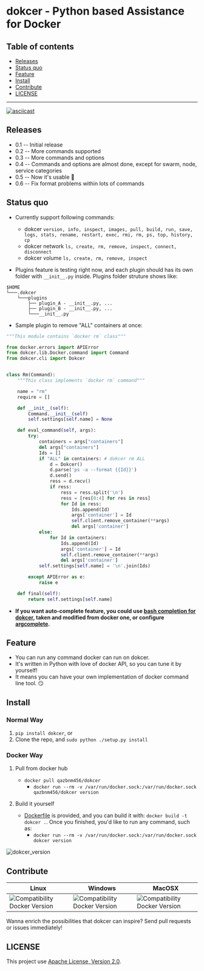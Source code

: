 # dokcer - Python based Assistance for Docker

## **Table of contents**

* [Releases](#releases)
* [Status quo](#status)
* [Feature](#feature)
* [Install](#install)
* [Contribute](#contribute)
* [LICENSE](#license)

---------------------------------------

[![asciicast](https://asciinema.org/a/98062.png)](https://asciinema.org/a/98062?autoplay=1)

<a name="releases"></a>
## Releases

- 0.1 -- Initial release
- 0.2 -- More commands supported
- 0.3 -- More commands and options
- 0.4 -- Commands and options are almost done, except for swarm, node, service categories
- 0.5 -- Now it's usable :tada:
- 0.6 -- Fix format problems within lots of commands

<a name="status"></a>
## Status quo

- Currently support following commands:
    - dokcer `version, info, inspect, images, pull, build, run, save, logs, stats, rename, restart, exec, rmi, rm, ps, top, history, cp`
    - dokcer network `ls, create, rm, remove, inspect, connect, disconnect`
    - dokcer volume `ls, create, rm, remove, inspect`

- Plugins feature is testing right now, and each plugin should has its own folder with `__init__.py` inside. Plugins folder struture shows like:

```
$HOME
└───.dokcer
    └───plugins
        ├── plugin_A - __init__.py, ...
        ├── plugin_B - __init__.py, ...
        └───__init__.py
```

- Sample plugin to remove "ALL" containers at once:

```python
"""This module contains `docker rm` class"""

from docker.errors import APIError
from dokcer.lib.Docker.command import Command
from dokcer.cli import Dokcer


class Rm(Command):
    """This class implements `docker rm` command"""

    name = "rm"
    require = []

    def __init__(self):
        Command.__init__(self)
        self.settings[self.name] = None

    def eval_command(self, args):
        try:
            containers = args["containers"]
            del args["containers"]
            Ids = []
            if "ALL" in containers: # dokcer rm ALL
                d = Dokcer()
                d.parse('ps -a --format {{Id}}')
                d.send()
                ress = d.recv()
                if ress:
                    ress = ress.split('\n')
                    ress = [res[0:4] for res in ress]
                    for Id in ress:
                        Ids.append(Id)
                        args['container'] = Id
                        self.client.remove_container(**args)
                        del args['container']
            else:
                for Id in containers:
                    Ids.append(Id)
                    args['container'] = Id
                    self.client.remove_container(**args)
                    del args['container']
            self.settings[self.name] = '\n'.join(Ids)

        except APIError as e:
            raise e

    def final(self):
        return self.settings[self.name]
```

- **If you want auto-complete feature, you could use [bash completion for dokcer](completion/dokcer), taken and modified from docker one, or configure [argcomplete](https://github.com/kislyuk/argcomplete).**

<a name="feature"></a>
## Feature

- You can run any command docker can run on dokcer.
- It's written in Python with love of docker API, so you can tune it by yourself!
- It means you can have your own implementation of docker command line tool. :smirk:

<a name="install"></a>
## Install

### Normal Way

1. `pip install dokcer`, or
2. Clone the repo, and `sudo python ./setup.py install`

### Docker Way

1. Pull from docker hub
    - `docker pull qazbnm456/dokcer`
        - `docker run --rm -v /var/run/docker.sock:/var/run/docker.sock qazbnm456/dokcer version`

2. Build it yourself
    - [Dockerfile](Dockerfile) is provided, and you can build it with: `docker build -t dokcer .`. Once you finished, you'd like to run any command, such as:
        - `docker run --rm -v /var/run/docker.sock:/var/run/docker.sock dokcer version`

![dokcer_version](http://i.imgur.com/t8zcoK9.png "dokcer_version")

<a name="contribute"></a>
## Contribute

| Linux | Windows | MacOSX |
|------------------|---------|---------|
| ![Compatibility Docker Version](https://img.shields.io/badge/docker%20version-1.12.3-blue.svg) | ![Compatibility Docker Version](https://img.shields.io/badge/docker%20version-1.12.3-blue.svg) | ![Compatibility Docker Version](https://img.shields.io/badge/docker%20version-1.12.3-blue.svg) |

Wanna enrich the possibilities that dokcer can inspire? Send pull requests or issues immediately!

<a name="license"></a>
## LICENSE

This project use [Apache License, Version 2.0](LICENSE).
